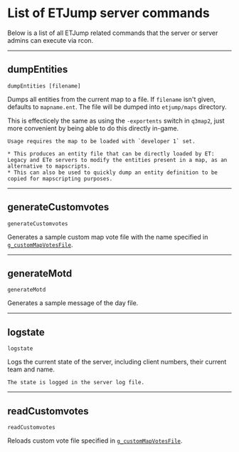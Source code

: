 # List of ETJump server commands
Below is a list of all ETJump related commands that the server or server admins can execute via rcon.

---

## dumpEntities

`dumpEntities [filename]`

Dumps all entities from the current map to a file. If `filename` isn't given, defaults to `mapname.ent`. The file will be dumped into `etjump/maps` directory.

This is effecticely the same as using the `-exportents` switch in `q3map2`, just more convenient by being able to do this directly in-game.

```{note}
Usage requires the map to be loaded with `developer 1` set.
```

```{tip}
* This produces an entity file that can be directly loaded by ET: Legacy and ETe servers to modify the entities present in a map, as an alternative to mapscripts.
* This can also be used to quickly dump an entity definition to be copied for mapscripting purposes.
```

---

## generateCustomvotes

`generateCustomvotes`

Generates a sample custom map vote file with the name specified in [`g_customMapVotesFile`](./server_cvars.md#g_custommapvotesfile).

---

## generateMotd

`generateMotd`

Generates a sample message of the day file.

---

## logstate

`logstate`

Logs the current state of the server, including client numbers, their current team and name.

```{hint}
The state is logged in the server log file.
```

---

## readCustomvotes

`readCustomvotes`

Reloads custom vote file specified in [`g_customMapVotesFile`](./server_cvars.md#g_custommapvotesfile).
